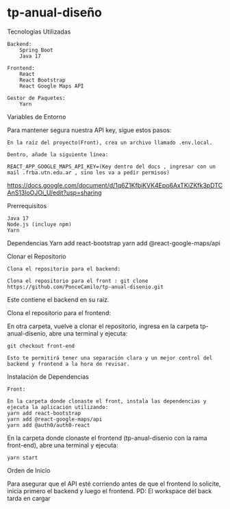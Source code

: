 # tp-anual-diseño

Tecnologías Utilizadas

    Backend:
        Spring Boot
        Java 17

    Frontend:
        React
        React Bootstrap
        React Google Maps API

    Gestor de Paquetes:
        Yarn

Variables de Entorno

Para mantener segura nuestra API key, sigue estos pasos:

    En la raíz del proyecto(Front), crea un archivo llamado .env.local.

    Dentro, añade la siguiente línea:

    REACT_APP_GOOGLE_MAPS_API_KEY=(Key dentro del docs , ingresar con un mail .frba.utn.edu.ar , sino les va a pedir permisos)

https://docs.google.com/document/d/1q6Z1KfbiKVK4Epo6AxTKiZKfk3pDTCAnS13loOJOi_U/edit?usp=sharing

Prerrequisitos

    Java 17
    Node.js (incluye npm) 
    Yarn
Dependencias 
    Yarn add react-bootstrap
    yarn add @react-google-maps/api 

Clonar el Repositorio

    Clona el repositorio para el backend:

    Clona el repositorio para el front : git clone https://github.com/PonceCamilo/tp-anual-disenio.git




Este contiene el backend en su raíz.

Clona el repositorio para el frontend:

En otra carpeta, vuelve a clonar el repositorio, ingresa en la carpeta tp-anual-disenio, abre una terminal y ejecuta:

    git checkout front-end

    Esto te permitirá tener una separación clara y un mejor control del backend y frontend a la hora de revisar.

Instalación de Dependencias

    Front:

    En la carpeta donde clonaste el front, instala las dependencias y ejecuta la aplicación utilizando:
    yarn add react-bootstrap
    yarn add @react-google-maps/api
    yarn add @auth0/auth0-react


En la carpeta donde clonaste el frontend (tp-anual-disenio con la rama front-end), abre una terminal y ejecuta:

    yarn start

Orden de Inicio

Para asegurar que el API esté corriendo antes de que el frontend lo solicite, inicia primero el backend y luego el frontend.
PD: El workspace del back tarda en cargar
